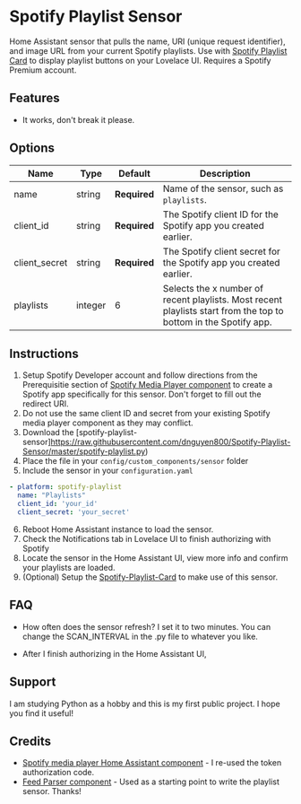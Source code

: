 # Spotify Playlist Sensor
Home Assistant sensor that pulls the name, URI (unique request identifier), and image URL from your current Spotify playlists. Use with [Spotify Playlist Card](https://github.com/dnguyen800/Spotify-Playlist-Card) to display playlist buttons on your Lovelace UI. Requires a Spotify Premium account.

## Features
  - It works, don't break it please.  

## Options

| Name | Type | Default | Description
| ---- | ---- | ------- | -----------
| name | string | **Required** | Name of the sensor, such as `playlists`.
| client_id | string | **Required** | The Spotify client ID for the Spotify app you created earlier.
| client_secret | string | **Required** | The Spotify client secret for the Spotify app you created earlier.
| playlists | integer | 6 | Selects the x number of recent playlists. Most recent playlists start from the top to bottom in the Spotify app.

## Instructions
1. Setup Spotify Developer account and follow directions from the Prerequisitie section of [Spotify Media Player component](https://www.home-assistant.io/components/media_player.spotify/) to create a Spotify app specifically for this sensor. Don't forget to fill out the redirect URI.
2. Do not use the same client ID and secret from your existing Spotify media player component as they may conflict.
3. Download the [spotify-playlist-sensor]https://raw.githubusercontent.com/dnguyen800/Spotify-Playlist-Sensor/master/spotify-playlist.py)
4. Place the file in your `config/custom_components/sensor` folder
5. Include the sensor in your `configuration.yaml`
```yaml
- platform: spotify-playlist
  name: "Playlists"
  client_id: 'your_id'
  client_secret: 'your_secret'
```

6. Reboot Home Assistant instance to load the sensor.
7. Check the Notifications tab in Lovelace UI to finish authorizing with Spotify
8. Locate the sensor in the Home Assistant UI, view more info and confirm your playlists are loaded.
9. (Optional) Setup the [Spotify-Playlist-Card](https://raw.githubusercontent.com/dnguyen800/Spotify-Playlist/master/spotify-playlist-card.js) to make use of this sensor.

## FAQ
- How often does the sensor refresh?
I set it to two minutes. You can change the SCAN_INTERVAL in the .py file to whatever you like.

- After I finish authorizing in the Home Assistant UI, 

## Support
I am studying Python as a hobby and this is my first public project. I hope you find it useful!

## Credits
  - [Spotify media player Home Assistant component](https://www.home-assistant.io/components/media_player.spotify/) - I re-used the token authorization code.
  - [Feed Parser component](https://github.com/custom-components/sensor.feedparser) - Used as a starting point to write the playlist sensor. Thanks!

